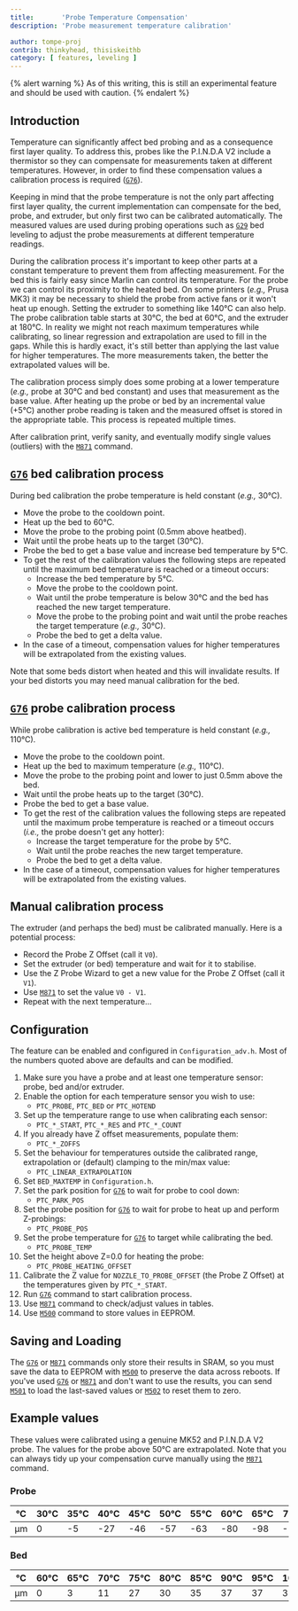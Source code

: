 ```yaml
---
title:       'Probe Temperature Compensation'
description: 'Probe measurement temperature calibration'

author: tompe-proj
contrib: thinkyhead, thisiskeithb
category: [ features, leveling ]
---
```


{% alert warning %}
As of this writing, this is still an experimental feature and should be used with caution.
{% endalert %}

## Introduction

Temperature can significantly affect bed probing and as a consequence first layer quality. To address this, probes like the P.I.N.D.A V2 include a thermistor so they can compensate for measurements taken at different temperatures. However, in order to find these compensation values a calibration process is required ([`G76`](/docs/gcode/G076.html)).

Keeping in mind that the probe temperature is not the only part affecting first layer quality, the current implementation can compensate for the bed, probe, and extruder, but only first two can be calibrated automatically. The measured values are used during probing operations such as [`G29`](/docs/gcode/G029.html) bed leveling to adjust the probe measurements at different temperature readings.

During the calibration process it's important to keep other parts at a constant temperature to prevent them from affecting measurement. For the bed this is fairly easy since Marlin can control its temperature. For the probe we can control its proximity to the heated bed. On some printers (_e.g.,_ Prusa MK3) it may be necessary to shield the probe from active fans or it won't heat up enough. Setting the extruder to something like 140°C can also help. The probe calibration table starts at 30°C, the bed at 60°C, and the extruder at 180°C. In reality we might not reach maximum temperatures while calibrating, so linear regression and extrapolation are used to fill in the gaps. While this is hardly exact, it's still better than applying the last value for higher temperatures. The more measurements taken, the better the extrapolated values will be.

The calibration process simply does some probing at a lower temperature (_e.g.,_ probe at 30°C and bed constant) and uses that measurement as the base value. After heating up the probe or bed by an incremental value (+5°C) another probe reading is taken and the measured offset is stored in the appropriate table. This process is repeated multiple times.

After calibration print, verify sanity, and eventually modify single values (outliers) with the [`M871`](/docs/gcode/M871.html) command.

## [`G76`](/docs/gcode/G076.html) bed calibration process
During bed calibration the probe temperature is held constant (_e.g.,_ 30°C).
 - Move the probe to the cooldown point.
 - Heat up the bed to 60°C.
 - Move the probe to the probing point (0.5mm above heatbed).
 - Wait until the probe heats up to the target (30°C).
 - Probe the bed to get a base value and increase bed temperature by 5°C.
 - To get the rest of the calibration values the following steps are repeated until the maximum bed temperature is reached or a timeout occurs:
   - Increase the bed temperature by 5°C.
   - Move the probe to the cooldown point.
   - Wait until the probe temperature is below 30°C and the bed has reached the new target temperature.
   - Move the probe to the probing point and wait until the probe reaches the target temperature (_e.g.,_ 30°C).
   - Probe the bed to get a delta value.
- In the case of a timeout, compensation values for higher temperatures will be extrapolated from the existing values.

Note that some beds distort when heated and this will invalidate results. If your bed distorts you may need manual calibration for the bed.

## [`G76`](/docs/gcode/G076.html) probe calibration process
While probe calibration is active bed temperature is held constant (_e.g.,_ 110°C).
 - Move the probe to the cooldown point.
 - Heat up the bed to maximum temperature (_e.g.,_ 110°C).
 - Move the probe to the probing point and lower to just 0.5mm above the bed.
 - Wait until the probe heats up to the target (30°C).
 - Probe the bed to get a base value.
 - To get the rest of the calibration values the following steps are repeated until the maximum probe temperature is reached or a timeout occurs (_i.e.,_ the probe doesn't get any hotter):
   - Increase the target temperature for the probe by 5°C.
   - Wait until the probe reaches the new target temperature.
   - Probe the bed to get a delta value.
 - In the case of a timeout, compensation values for higher temperatures will be extrapolated from the existing values.

## Manual calibration process
The extruder (and perhaps the bed) must be calibrated manually. Here is a potential process:
 - Record the Probe Z Offset (call it `V0`).
 - Set the extruder (or bed) temperature and wait for it to stabilise.
 - Use the Z Probe Wizard to get a new value for the Probe Z Offset (call it `V1`).
 - Use [`M871`](/docs/gcode/M871.html) to set the value `V0 - V1`.
 - Repeat with the next temperature...

## Configuration
The feature can be enabled and configured in `Configuration_adv.h`. Most of the numbers quoted above are defaults and can be modified.
1. Make sure you have a probe and at least one temperature sensor: probe, bed and/or extruder.
1. Enable the option for each temperature sensor you wish to use:
    - `PTC_PROBE`, `PTC_BED` or `PTC_HOTEND`
1. Set up the temperature range to use when calibrating each sensor:
    - `PTC_*_START`, `PTC_*_RES` and `PTC_*_COUNT`
1. If you already have Z offset measurements, populate them:
    - `PTC_*_ZOFFS`
1. Set the behaviour for temperatures outside the calibrated range, extrapolation or (default) clamping to the min/max value:
    - `PTC_LINEAR_EXTRAPOLATION`
1. Set `BED_MAXTEMP` in `Configuration.h`.
1. Set the park position for [`G76`](/docs/gcode/G076.html) to wait for probe to cool down:
    - `PTC_PARK_POS`
1. Set the probe position for [`G76`](/docs/gcode/G076.html) to wait for probe to heat up and perform Z-probings:
    - `PTC_PROBE_POS`
1. Set the probe temperature for [`G76`](/docs/gcode/G076.html) to target while calibrating the bed.
    - `PTC_PROBE_TEMP`
1. Set the height above Z=0.0 for heating the probe:
    - `PTC_PROBE_HEATING_OFFSET`
1. Calibrate the Z value for `NOZZLE_TO_PROBE_OFFSET` (the Probe Z Offset) at the temperatures given by `PTC_*_START`.
1. Run [`G76`](/docs/gcode/G076.html) command to start calibration process.
1. Use [`M871`](/docs/gcode/M871.html) command to check/adjust values in tables.
1. Use [`M500`](/docs/gcode/M500.html) command to store values in EEPROM.

## Saving and Loading
The [`G76`](/docs/gcode/G076.html) or [`M871`](/docs/gcode/M871.html) commands only store their results in SRAM, so you must save the data to EEPROM with [`M500`](/docs/gcode/M500.html) to preserve the data across reboots. If you've used [`G76`](/docs/gcode/G076.html) or [`M871`](/docs/gcode/M871.html) and don't want to use the results, you can send [`M501`](/docs/gcode/M501.html) to load the last-saved values or [`M502`](/docs/gcode/M502.html) to reset them to zero.

## Example values
These values were calibrated using a genuine MK52 and P.I.N.D.A V2 probe. The values for the probe above 50°C are extrapolated. Note that you can always tidy up your compensation curve manually using the [`M871`](/docs/gcode/M871.html) command.

### Probe

|°C|30°C|35°C|40°C|45°C|50°C|55°C|60°C|65°C|70°C|75°C|80°C|
|-|-|-|-|-|-|-|-|-|-|-|-|
|µm|0|-5|-27|-46|-57|-63|-80|-98|-115|-133|-150|

### Bed

|°C|60°C|65°C|70°C|75°C|80°C|85°C|90°C|95°C|100°C|105°C|110°C|
|-|-|-|-|-|-|-|-|-|-|-|-|
|µm|0|3|11|27|30|35|37|37|39|50|55|
